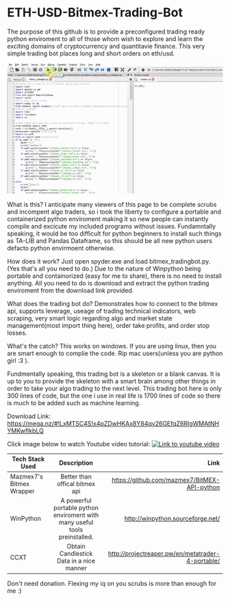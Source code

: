 # ETH-USD-Bitmex-Trading-Bot

The purpose of this github is to provide a preconfigured trading ready python enviroment to all of those whom wish to explore and learn the exciting domains of cryptocurrency and quantitavie finance.  This very simple trading bot places long and short orders on eth/usd. 

![Output Result](https://github.com/RetributionByRevenue/ETH-USD-Bitmex-Trading-Bot/blob/master/demonstration.gif?raw=true?)

What is this?
I anticipate many viewers of this page to be complete scrubs and incompent algo traders, so i took the liberty to configure a portable and containerized python enviroment making it so new people can instantly compile and excicute my included programs without issues. Fundamntally speaking, it would be too difficult for python beginners to install such things as TA-LIB and Pandas Dataframe, so this should be all new python users defacto python envirmoent otherwise. 

How does it work?
Just open spyder.exe and load bitmex_tradingbot.py. (Yes that's all you need to do.)  Due to the nature of Winpython being portable and containorized (easy for me to share), there is no need to install anything.  All you need to do is download and extract the python trading enviroment from the download link provided. 

What does the trading bot do?
Demonstrates how to connect to the bitmex api, supports leverage, useage of trading technical indicators, web scraping, very smart logic regarding algo and market state management(most import thing here), order take profits, and order stop losses.

What's the catch? 
This works on windows. If you are using linux, then you are smart enough to complie the code. Rip mac users(unless you are python girl :3 ).

Fundmentally speaking, this trading bot is a skeleton or a blank canvas. It is up to you to provide the skeleton with a smart brain among other things in order to take your algo trading to the next level. This trading bot here is only 300 lines of code, but the one i use in real life is 1700 lines of code so there is much to be added such as machine learning. 

Download Link: https://mega.nz/#!LxMTSC4S!x4pZDwHKAx8Y84qv26GEfqZ6RlgWMAtNHYMKwflkbLQ

Click image below to watch Youtube video tutorial:
[![Link to youtube video](https://raw.githubusercontent.com/RetributionByRevenue/Preconfigured-Mt4-Python-Trading-Enviroment-/master/1.png)](https://www.youtube.com/watch?v=qHsNMn1rEzI&lc=z23vulyhro3exp0khacdp43aj24gv4lscs31pfbwpklw03c010c)

| Tech Stack Used   |      Description      |  Link |
|----------|:-------------:|------:|
| Mazmex7's Bitmex Wrapper |  Better than offical bitmex api | https://github.com/mazmex7/BitMEX-API-python |
| WinPython |   A powerful portable python enviroment with many useful tools preinstalled. | http://winpython.sourceforge.net/ |
| CCXT | Obtain Candlestick Data in a nice manner |   http://projectreaper.pw/en/metatrader-4-portable/  |

Don't need donation. Flexing my iq on you scrubs is more than enough for me :)
